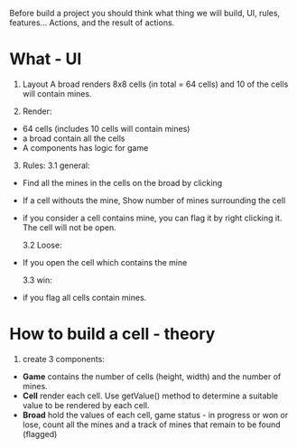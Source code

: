 Before build a project you should think what thing we will build, UI, rules, features... Actions, and the result of actions.

# What - UI

1. Layout
   A broad renders 8x8 cells (in total = 64 cells) and 10 of the cells will contain mines.

2. Render:

- 64 cells (includes 10 cells will contain mines)
- a broad contain all the cells
- A components has logic for game

3. Rules:
   3.1 general:

- Find all the mines in the cells on the broad by clicking
- If a cell withouts the mine, Show number of mines surrounding the cell
- if you consider a cell contains mine, you can flag it by right clicking it. The cell will not be open.

  3.2 Loose:

- If you open the cell which contains the mine

  3.3 win:

- if you flag all cells contain mines.

# How to build a cell - theory

1. create 3 components:

- **Game** contains the number of cells (height, width) and the number of mines.
- **Cell** render each cell. Use getValue() method to determine a suitable value to be rendered by each cell.
- **Broad** hold the values of each cell, game status - in progress or won or lose, count all the mines and a track of mines that remain to be found (flagged)
